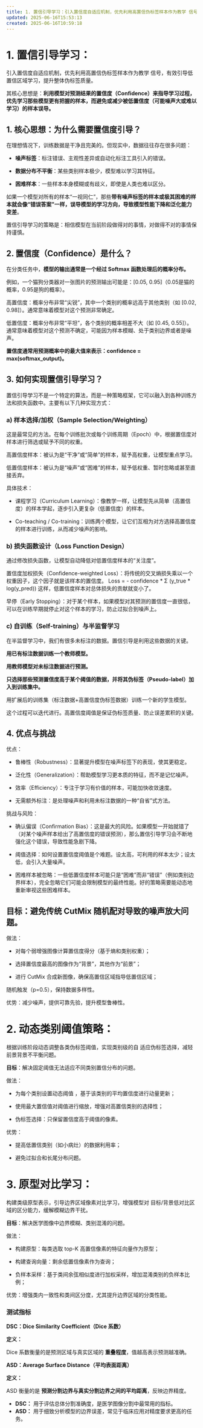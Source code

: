 ```yaml
---
title: 1. 置信引导学习：引入置信度自适应机制，优先利用高置信伪标签样本作为教学 信号，有效引导低置信区域...
updated: 2025-06-16T15:53:13
created: 2025-06-16T10:59:18
---
```


# 1. 置信引导学习：
引入置信度自适应机制，优先利用高置信伪标签样本作为教学 信号，有效引导低置信区域学习，提升整体伪标签质量。

其核心思想是：<b>利用模型对预测结果的置信度（Confidence）来指导学习过程，优先学习那些模型更有把握的样本，而避免或减少被低置信度（可能噪声大或难以学习）的样本误导。</b>

## 1. 核心思想：为什么需要置信度引导？
在理想情况下，训练数据是干净且完美的。但现实中，数据往往存在很多问题：

- **噪声标签**：标注错误、主观性差异或自动化标注工具引入的错误。

- **数据分布不平衡**：某些类别样本极少，模型难以学习其特征。

- **困难样本**：一些样本本身模糊或有歧义，即使是人类也难以区分。

如果一个模型对所有的样本“一视同仁”，那些**带有噪声标签的样本或极其困难的样本就会像“错误答案”一样，误导模型的学习方向，导致模型性能下降和泛化能力变差**。

置信引导学习的策略是：相信模型在当前阶段做得对的事情，对做得不对的事情保持谨慎。

## 2. 置信度（Confidence）是什么？
在分类任务中，<b>模型的输出通常是一个经过 Softmax 函数处理后的概率分布。</b>

例如，一个猫狗分类器对一张图片的预测输出可能是：[0.05, 0.95]（0.05是猫的概率，0.95是狗的概率）。

高置信度：概率分布非常“尖锐”，其中一个类别的概率远高于其他类别（如 [0.02, 0.98]）。通常意味着模型对这个预测非常确定。

低置信度：概率分布非常“平坦”，各个类别的概率相差不大（如 [0.45, 0.55]）。通常意味着模型对这个预测不确定，可能因为样本模糊、处于类别边界或者是噪声。

<b>置信度通常用预测概率中的最大值来表示：confidence = max(softmax_output)。</b>

## 3. 如何实现置信引导学习？
置信引导学习不是一个特定的算法，而是一种策略框架，它可以融入到各种训练方法和损失函数中。主要有以下几种实现方式：

### a) 样本选择/加权（Sample Selection/Weighting）
这是最常见的方法。在每个训练批次或每个训练周期（Epoch）中，根据置信度对样本进行筛选或赋予不同的权重。

高置信度样本：被认为是“干净”或“简单”的样本，赋予高权重，让模型重点学习。

低置信度样本：被认为是“噪声”或“困难”的样本，赋予低权重、暂时忽略或甚至直接丢弃。

具体技术：

- 课程学习（Curriculum Learning）：像教学一样，让模型先从简单（高置信度）的样本学起，逐步引入更复杂（低置信度）的样本。

- Co-teaching / Co-training：训练两个模型，让它们互相为对方选择高置信度的样本进行训练，从而减少噪声的影响。

### b) 损失函数设计（Loss Function Design）
通过修改损失函数，让模型自动降低对低置信度样本的“关注度”。

置信度加权损失（Confidence-weighted Loss）：将传统的交叉熵损失乘以一个权重因子，这个因子就是该样本的置信度。
Loss = - confidence * Σ (y_true * log(y_pred))
这样，低置信度样本对总体损失的贡献就变小了。

早停（Early Stopping）：对于某个样本，如果模型对其预测的置信度一直很低，可以在训练早期就停止对这个样本的学习，防止过拟合到噪声上。

### c) 自训练（Self-training）与半监督学习
在半监督学习中，我们有很多未标注的数据。置信引导是利用这些数据的关键。

<b>用已有标注数据训练一个教师模型。</b>

<b>用教师模型对未标注数据进行预测。</b>

<b>只选择那些预测置信度高于某个阈值的数据，并将其伪标签（Pseudo-label）加入到训练集中。</b>

用扩展后的训练集（标注数据+高置信度伪标签数据）训练一个新的学生模型。

这个过程可以迭代进行。高置信度阈值是保证伪标签质量、防止误差累积的关键。

## 4. 优点与挑战
优点：

- 鲁棒性（Robustness）：显著提升模型在噪声标签下的表现，使其更稳定。

- 泛化性（Generalization）：帮助模型学习更本质的特征，而不是记忆噪声。

- 效率（Efficiency）：专注于学习有价值的样本，可能加快收敛速度。

- 无需额外标注：是处理噪声和利用未标注数据的一种“自省”式方法。

挑战与风险：
- 确认偏误（Confirmation Bias）：这是最大的风险。如果模型一开始就错了（对某个噪声样本给出了高置信度的错误预测），那么置信引导学习会不断地强化这个错误，导致性能急剧下降。

- 阈值选择：如何设置置信度阈值是个难题。设太高，可利用的样本太少；设太低，会引入大量噪声。

- 困难样本被忽略：一些低置信度样本可能只是“困难”而非“错误”（例如类别边界样本），完全忽略它们可能会限制模型的最终性能。好的策略需要能动态地重新审视这些困难样本。


## 目标：避免传统 CutMix 随机配对导致的噪声放大问题。

做法：

- 对每个弱增强图像计算置信度得分（基于熵和类别权重）；

- 选择置信度最高的图像作为“背景”，其他作为“前景”；

- 进行 CutMix 合成新图像，确保高置信区域指导低置信区域；

随机触发（p=0.5），保持数据多样性。

优势：减少噪声，提供可靠先验，提升模型鲁棒性。

# 2. 动态类别阈值策略：
根据训练阶段动态调整各类伪标签阈值，实现类别级的自 适应伪标签选择，减轻前景背景不平衡问题。

**目标**：解决固定阈值无法适应不同类别置信分布的问题。

做法：

- 为每个类别设置动态阈值 ，基于该类别的平均置信度进行动量更新；

- 使用最大置信值对阈值进行缩放，增强对高置信类别的选择性；

- 伪标签选择：只保留置信度高于阈值的像素。

优势：

- 提高低置信类别（如小病灶）的数据利用率；

- 避免过拟合和长尾分布问题。

# 3. 原型对比学习：
构建类级原型表示，引导边界区域像素对比学习，增强模型对 目标/背景低对比区域的区分能力，缓解模糊边界干扰。

**目标**：解决医学图像中边界模糊、类别混淆的问题。

做法：

- 构建原型：每类选取 top-K 高置信像素的特征向量作为原型；

- 构建查询向量：剩余低置信像素作为查询；

- 负样本采样：基于类间余弦相似度进行加权采样，增加混淆类别的负样本比例；

优势：增强类内一致性和类间区分度，尤其提升边界区域的分类性能。

### 测试指标
**DSC：Dice Similarity Coefficient（Dice 系数）**

**定义：**

Dice 系数衡量的是预测区域与真实区域的 **重叠程度**，值越高表示预测越准确。

**ASD：Average Surface Distance（平均表面距离）**

**定义：**

ASD 衡量的是 **预测分割边界与真实分割边界之间的平均距离**，反映边界精度。

- **DSC：** 用于评估总体分割准确度，是医学图像分割中最常用的指标。
- **ASD：** 用于细致分析模型的边界误差，常见于临床应用对精度要求更高的任务。
